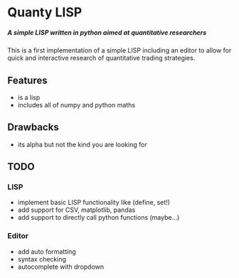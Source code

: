 # Quanty LISP
##### A simple LISP written in python aimed at quantitative researchers

This is a first implementation of a simple LISP including
an editor to allow for quick and interactive research of quantitative trading strategies.

## Features
* is a lisp
* includes all of numpy and python maths

## Drawbacks
* its alpha but not the kind you are looking for

## TODO
### LISP
* implement basic LISP functionality like (define, set!)
* add support for CSV, matplotlib, pandas
* add support to directly call python functions (maybe...)
### Editor
* add auto formatting
* syntax checking
* autocomplete with dropdown